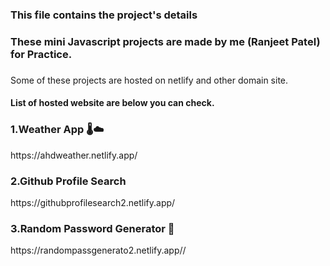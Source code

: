 <h3> This file contains the project's details </h3> 
<h3> These mini Javascript projects are made by me (Ranjeet Patel) for Practice. </h3>
<h3> </h3>Some of these projects are hosted on netlify and other domain site.</h3>
 
<h4> List of hosted website are below you can check.</h4>

<h3>1.Weather App 🌡️☁️</h3>
<a>https://ahdweather.netlify.app/</a>

<h3>2.Github Profile Search <img src"https://static-00.iconduck.com/assets.00/github-icon-512x512-mk2oxk8c.png"> </h3>
<a>https://githubprofilesearch2.netlify.app/</a>

<h3>3.Random Password Generator 👤 </h3>
<a>https://randompassgenerato2.netlify.app//</a>


  
